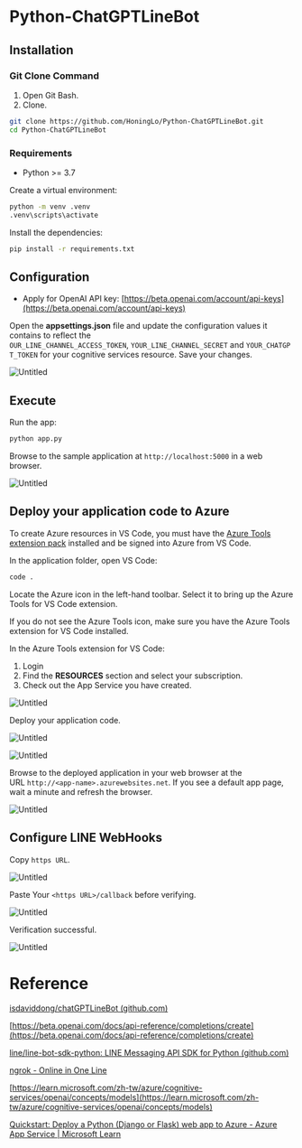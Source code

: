 # Python-ChatGPTLineBot

## **Installation**

### **Git Clone** Command

1. Open Git Bash.
2. Clone.

```bash
git clone https://github.com/HoningLo/Python-ChatGPTLineBot.git
cd Python-ChatGPTLineBot
```

### **Requirements**

- Python >= 3.7

Create a virtual environment:

```bash
python -m venv .venv
.venv\scripts\activate
```

Install the dependencies:

```bash
pip install -r requirements.txt
```

## Configuration

- Apply for OpenAI API key: [https://beta.openai.com/account/api-keys](https://beta.openai.com/account/api-keys)

Open the **appsettings.json** file and update the configuration values it contains to reflect the `OUR_LINE_CHANNEL_ACCESS_TOKEN`, `YOUR_LINE_CHANNEL_SECRET` and `YOUR_CHATGPT_TOKEN` for your cognitive services resource. Save your changes.

![Untitled](figure/Untitled.png)

## Execute

Run the app:

```bash
python app.py
```

Browse to the sample application at `http://localhost:5000` in a web browser.

![Untitled](figure/Untitled%201.png)

## ****Deploy your application code to Azure****

To create Azure resources in VS Code, you must have the [Azure Tools extension pack](https://marketplace.visualstudio.com/items?itemName=ms-vscode.vscode-node-azure-pack) installed and be signed into Azure from VS Code.

In the application folder, open VS Code:

```bash
code .
```

Locate the Azure icon in the left-hand toolbar. Select it to bring up the Azure Tools for VS Code extension.

If you do not see the Azure Tools icon, make sure you have the Azure Tools extension for VS Code installed.

In the Azure Tools extension for VS Code:

1. Login
2. Find the **RESOURCES** section and select your subscription.
3. Check out the App Service you have created.

![Untitled](figure/Untitled%202.png)

Deploy your application code.

![Untitled](figure/Untitled%203.png)

![Untitled](figure/Untitled%204.png)

Browse to the deployed application in your web browser at the URL `http://<app-name>.azurewebsites.net`. If you see a default app page, wait a minute and refresh the browser.

![Untitled](figure/Untitled%205.png)

## Configure LINE WebHooks

Copy `https URL`.

![Untitled](figure/Untitled%206.png)

Paste Your `<https URL>/callback` before verifying.

![Untitled](figure/Untitled%207.png)

Verification successful.

![Untitled](figure/Untitled%208.png)

# Reference

[isdaviddong/chatGPTLineBot (github.com)](https://github.com/isdaviddong/chatGPTLineBot)

[https://beta.openai.com/docs/api-reference/completions/create](https://beta.openai.com/docs/api-reference/completions/create)

[line/line-bot-sdk-python: LINE Messaging API SDK for Python (github.com)](https://github.com/line/line-bot-sdk-python)

[ngrok - Online in One Line](https://ngrok.com/)

[https://learn.microsoft.com/zh-tw/azure/cognitive-services/openai/concepts/models](https://learn.microsoft.com/zh-tw/azure/cognitive-services/openai/concepts/models)

[Quickstart: Deploy a Python (Django or Flask) web app to Azure - Azure App Service | Microsoft Learn](https://learn.microsoft.com/en-us/azure/app-service/quickstart-python?tabs=flask%2Cwindows%2Cazure-cli%2Cvscode-deploy%2Cdeploy-instructions-azportal%2Cterminal-bash%2Cdeploy-instructions-zip-azcli)
